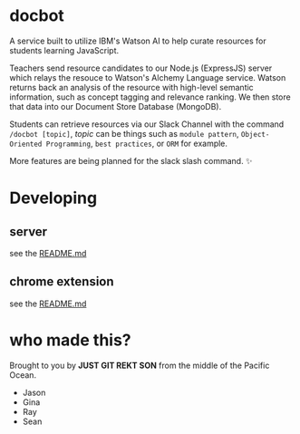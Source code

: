 # docbot

A service built to utilize IBM's Watson AI to help curate resources for students learning JavaScript.

Teachers send resource candidates to our Node.js (ExpressJS) server which relays the resouce to Watson's Alchemy Language service.
Watson returns back an analysis of the resource with high-level semantic information, such as concept tagging and relevance ranking.
We then store that data into our Document Store Database (MongoDB).

Students can retrieve resources via our Slack Channel with the command `/docbot [topic]`, *topic* can be things such as `module pattern`, `Object-Oriented Programming`, `best practices`, or `ORM` for example.

More features are being planned for the slack slash command. :sparkles:

# Developing

## server
see the [README.md][1]

## chrome extension
see the [README.md][2]

# who made this?

Brought to you by **JUST GIT REKT SON** from the middle of the Pacific Ocean.

- Jason
- Gina
- Ray
- Sean

[1]: server/README.md
[2]: #